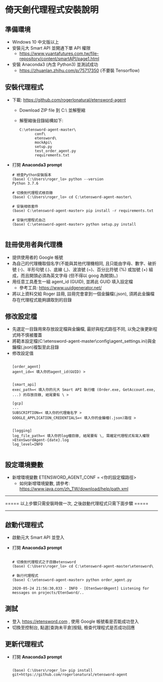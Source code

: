
# 倚天劍代理程式安裝說明

## 準備環境

* Windows 10 中文版以上
* 安裝元大 Smart API 並開通下單 API 權限
    * https://www.yuantafutures.com.tw/file-repository/content/smartAPI/page1.html
* 安裝 Anaconda3 (內含 Python3) 並測試成功
    * https://zhuanlan.zhihu.com/p/75717350 (不要裝 Tensorflow)


## 安裝代理程式

* 下載: https://github.com/rogerlonatural/etensword-agent
    * Download ZIP file 到 C:\ 並解壓縮
    * 解壓縮後目錄結構如下:
    
       ```
      C:\etensword-agent-master\
              conf\
              etensword\
              mockApi\
              setup.py
              test_order_agent.py
              requirements.txt
       ```
* 打開 **Anaconda3 prompt**

  ```
  # 檢查Python安裝版本
  (base) C:\Users\roger_lo> python --version
  Python 3.7.6
  
  # 切換到代理程式根目錄
  (base) C:\Users\roger_lo> cd C:\etensword-agent-master\
  
  # 安裝相依套件
  (base) C:\etensword-agent-master> pip install -r requirements.txt
  
  # 安裝代理程式自己
  (base) C:\etensword-agent-master> python setup.py install
  

  ```


## 註冊使用者與代理機
* 提供使用者的 Google 帳號
* 為自己的代理機取個名字(不能與其他代理機相同, 且只能由字母、數字、破折號 (-)、半形句號 (.)、底線 (_)、波浪號 (~)、百分比符號 (%) 或加號 (+) 組成，而且開頭必須為英文字母 (但不得以 goog 為開頭)。)
* 用任意工具產生一組 agent_id (GUID), 並將此 GUID 填入設定檔
    * 參考工具: https://www.uuidgenerator.net/
* 將以上資料交給 Roger 註冊, 註冊完會拿到一個金鑰檔(.json), 須將此金鑰檔存在代理程式能夠讀取到的目錄

## 修改設定檔
* 先選定一目錄用來存放設定檔與金鑰檔, 最好與程式路徑不同, 以免之後更新程式時不慎被覆蓋
* 將範本設定檔(C:\etensword-agent-master\config\agent_settings.ini)與金鑰檔(.json)複製至此目錄
* 修改設定值
  ```
  
  [order_agent]
  agent_id=< 填入你的agent_id(GUID) >
  
  
  [smart_api]
  exec_path=< 填入你的元大 Smart API 執行檔 (Order.exe, GetAccount.exe, ...) 的存放目錄, 結尾要有 \ >
  
  [gcp]
  ...
  SUBSCRIPTION=< 填入你的代理幾名字 >
  GOOGLE_APPLICATION_CREDENTIALS=< 填入你的金鑰檔(.json)路徑 >
  
  
  [logging]
  log_file_path=< 填入你的log檔目錄, 結尾要有 \, 需確定代理程式有寫入權限 >EtenSwordAgent-{date}.log
  log_level=INFO


  ```

## 設定環境變數
* 新增環境變數 ETENSWORD_AGENT_CONF = <你的設定檔路徑>
    * 如何新增環境變數, 請參考: https://www.java.com/zh_TW/download/help/path.xml


----

===== 以上步驟只需安裝時做一次, 之後啟動代理程式只需下面步驟 =====

----


## 啟動代理程式
* 啟動元大 Smart API 並登入
* 打開 **Anaconda3 prompt**

  ```

  # 切換到代理程式之子目錄etensword
  (base) C:\Users\roger_lo> cd C:\etensword-agent-master\etensword\
  
  # 執行代理程式
  (base) C:\etensword-agent-master> python order_agent.py
  
  2020-05-24 21:56:30,033 - INFO - [EtenSwordAgent] Listening for messages on projects/EtenSword/..

  ```

## 測試

* 登入 https://etensword.com , 使用 Google 帳號看是否能成功登入
* 切換至控制台, 點選[查詢未平倉]按鈕, 檢查代理程式是否成功回應


## 更新代理程式

* 打開 **Anaconda3 prompt**

  ```
  
  (base) C:\Users\roger_lo> pip install git+https://github.com/rogerlonatural/etensword-agent

  ```